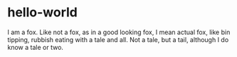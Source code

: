 # hello-world

I am a fox. Like not a fox, as in a good looking fox, I mean actual fox, like bin tipping, rubbish eating with a tale and all. Not a tale, but a tail, although I do know a tale or two. 

